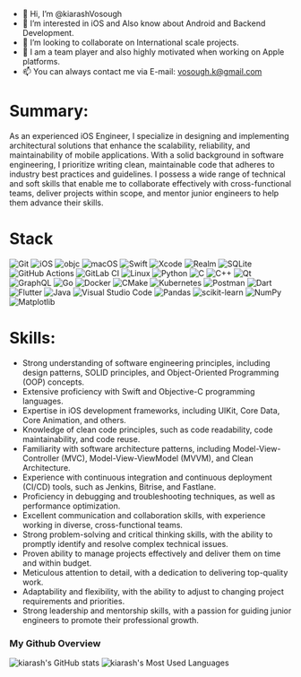 - 👋 Hi, I’m @kiarashVosough
- 👀 I’m interested in iOS and Also know about Android and Backend Development.
- 💞️ I’m looking to collaborate on International scale projects.
- 💪 I am a team player and also highly motivated when working on Apple platforms.
- 📫 You can always contact me via E-mail: vosough.k@gmail.com

# Summary:

As an experienced iOS Engineer, I specialize in designing and implementing architectural solutions that enhance the scalability, reliability, and maintainability of mobile applications. With a solid background in software engineering, I prioritize writing clean, maintainable code that adheres to industry best practices and guidelines. I possess a wide range of technical and soft skills that enable me to collaborate effectively with cross-functional teams, deliver projects within scope, and mentor junior engineers to help them advance their skills.

# Stack

![Git](https://img.shields.io/badge/git-%23F05033.svg?style=for-the-badge&logo=git&logoColor=white)
![iOS](https://img.shields.io/badge/iOS-000000?style=for-the-badge&logo=ios&logoColor=white)
![objc](https://img.shields.io/badge/Objective_C-000000?style=for-the-badge&logo=apple&logoColor=white)
![macOS](https://img.shields.io/badge/mac%20os-000000?style=for-the-badge&logo=macos&logoColor=F0F0F0)
![Swift](https://img.shields.io/badge/swift-F54A2A?style=for-the-badge&logo=swift&logoColor=white)
![Xcode](https://img.shields.io/badge/Xcode-007ACC?style=for-the-badge&logo=Xcode&logoColor=white)
![Realm](https://img.shields.io/badge/Realm-39477F?style=for-the-badge&logo=realm&logoColor=white)
![SQLite](https://img.shields.io/badge/sqlite-%2307405e.svg?style=for-the-badge&logo=sqlite&logoColor=white)
![GitHub Actions](https://img.shields.io/badge/github%20actions-%232671E5.svg?style=for-the-badge&logo=githubactions&logoColor=white)
![GitLab CI](https://img.shields.io/badge/gitlab%20ci-%23181717.svg?style=for-the-badge&logo=gitlab&logoColor=white)
![Linux](https://img.shields.io/badge/Linux-FCC624?style=for-the-badge&logo=linux&logoColor=black)
![Python](https://img.shields.io/badge/python-3670A0?style=for-the-badge&logo=python&logoColor=ffdd54)
![C](https://img.shields.io/badge/c-%2300599C.svg?style=for-the-badge&logo=c&logoColor=white)
![C++](https://img.shields.io/badge/c++-%2300599C.svg?style=for-the-badge&logo=c%2B%2B&logoColor=white)
![Qt](https://img.shields.io/badge/Qt-%23217346.svg?style=for-the-badge&logo=Qt&logoColor=white)
![GraphQL](https://img.shields.io/badge/-GraphQL-E10098?style=for-the-badge&logo=graphql&logoColor=white)
![Go](https://img.shields.io/badge/go-%2300ADD8.svg?style=for-the-badge&logo=go&logoColor=white)
![Docker](https://img.shields.io/badge/docker-%230db7ed.svg?style=for-the-badge&logo=docker&logoColor=white)
![CMake](https://img.shields.io/badge/CMake-%23008FBA.svg?style=for-the-badge&logo=cmake&logoColor=white)
![Kubernetes](https://img.shields.io/badge/kubernetes-%23326ce5.svg?style=for-the-badge&logo=kubernetes&logoColor=white)
![Postman](https://img.shields.io/badge/Postman-FF6C37?style=for-the-badge&logo=postman&logoColor=white)
![Dart](https://img.shields.io/badge/dart-%230175C2.svg?style=for-the-badge&logo=dart&logoColor=white)
![Flutter](https://img.shields.io/badge/Flutter-%2302569B.svg?style=for-the-badge&logo=Flutter&logoColor=white)
![Java](https://img.shields.io/badge/java-%23ED8B00.svg?style=for-the-badge&logo=java&logoColor=white)
![Visual Studio Code](https://img.shields.io/badge/Visual%20Studio%20Code-0078d7.svg?style=for-the-badge&logo=visual-studio-code&logoColor=white)
![Pandas](https://img.shields.io/badge/pandas-%23150458.svg?style=for-the-badge&logo=pandas&logoColor=white)
![scikit-learn](https://img.shields.io/badge/scikit--learn-%23F7931E.svg?style=for-the-badge&logo=scikit-learn&logoColor=white)
![NumPy](https://img.shields.io/badge/numpy-%23013243.svg?style=for-the-badge&logo=numpy&logoColor=white)
![Matplotlib](https://img.shields.io/badge/Matplotlib-%23ffffff.svg?style=for-the-badge&logo=Matplotlib&logoColor=black)

# Skills:

- Strong understanding of software engineering principles, including design patterns, SOLID principles, and Object-Oriented Programming (OOP) concepts.
- Extensive proficiency with Swift and Objective-C programming languages.
- Expertise in iOS development frameworks, including UIKit, Core Data, Core Animation, and others.
- Knowledge of clean code principles, such as code readability, code maintainability, and code reuse.
- Familiarity with software architecture patterns, including Model-View-Controller (MVC), Model-View-ViewModel (MVVM), and Clean Architecture.
- Experience with continuous integration and continuous deployment (CI/CD) tools, such as Jenkins, Bitrise, and Fastlane.
- Proficiency in debugging and troubleshooting techniques, as well as performance optimization.
- Excellent communication and collaboration skills, with experience working in diverse, cross-functional teams.
- Strong problem-solving and critical thinking skills, with the ability to promptly identify and resolve complex technical issues.
- Proven ability to manage projects effectively and deliver them on time and within budget.
- Meticulous attention to detail, with a dedication to delivering top-quality work.
- Adaptability and flexibility, with the ability to adjust to changing project requirements and priorities.
- Strong leadership and mentorship skills, with a passion for guiding junior engineers to promote their professional growth.

### My Github Overview
![kiarash's GitHub stats](https://github-readme-stats.vercel.app/api?username=kiarashvosough1999&show_icons=true&theme=radical)
![kiarash's Most Used Languages](https://github-readme-stats.vercel.app/api/top-langs/?username=kiarashvosough1999&layout=compact&show_icons=true&title_color=ffffff&icon_color=34abeb&text_color=ffffff&bg_color=000000&)
